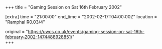 +++
title = "Gaming Session on Sat 16th February 2002"

[extra]
time = "21:00:00"
end_time = "2002-02-17T04:00:00Z"
location = "Ramphal R0.03/4"

original = "https://uwcs.co.uk/events/gaming-session-on-sat-16th-february-2002-1474488928851/"    
+++



